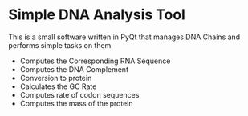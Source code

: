 # Simple DNA Analysis Tool

This is a small software written in PyQt that manages DNA Chains and performs simple tasks on them

- Computes the Corresponding RNA Sequence
- Computes the DNA Complement
- Conversion to protein
- Calculates the GC Rate
- Computes rate of codon sequences
- Computes the mass of the protein
